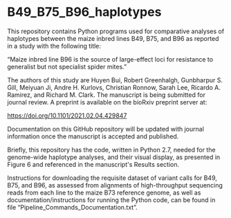 # B49_B75_B96_haplotypes

This repository contains Python programs used for comparative analyses of haplotypes between the maize inbred lines B49, B75, and B96 as reported in a study with the following title:

“Maize inbred line B96 is the source of large-effect loci for resistance to generalist but not specialist spider mites.”

The authors of this study are Huyen Bui, Robert Greenhalgh, Gunbharpur S. Gill, Meiyuan Ji, Andre H. Kurlovs, Christian Ronnow, Sarah Lee, Ricardo A. Ramirez, and Richard M. Clark. The manuscript is being submitted for journal review. A preprint is available on the bioRxiv preprint server at: 

https://doi.org/10.1101/2021.02.04.429847

Documentation on this GitHub repository will be updated with journal information once the manuscript is accepted and published.

Briefly, this repository has the code, written in Python 2.7, needed for the genome-wide haplotype analyses, and their visual display, as presented in Figure 6 and referenced in the manuscript's Results section.

Instructions for downloading the requisite dataset of variant calls for B49, B75, and B96, as assessed from alignments of high-throughput sequencing reads from each line to the maize B73 reference genome, as well as documentation/instructions for running the Python code, can be found in file “Pipeline_Commands_Documentation.txt”.
